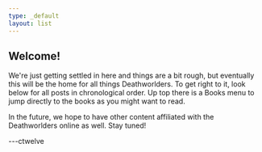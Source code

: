 ```yaml
---
type: _default
layout: list
---
```


## Welcome!

We're just getting settled in here and things are a bit rough, but eventually this will be the home for all things Deathworlders. To get right to it, look below for all posts in chronological order. Up top there is a Books menu to jump directly to the books as you might want to read.

In the future, we hope to have other content affiliated with the Deathworlders online as well. Stay tuned!

---ctwelve
